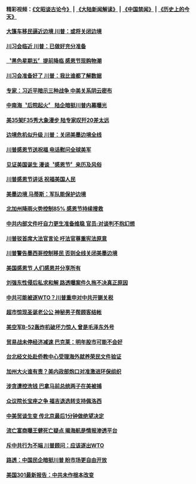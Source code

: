#### 精彩视频：[《文昭谈古论今》](https://github.com/gfw-breaker/wenzhao/blob/master/README.md?t=11240034) | [《大陆新闻解读》](https://github.com/gfw-breaker/ntdtv-comedy/blob/master/README.md?t=11240034) | [《中国禁闻》](https://github.com/gfw-breaker/ntdtv-news/blob/master/README.md?t=11240034) | [《历史上的今天》](https://github.com/gfw-breaker/today-in-history/blob/master/README.md?t=11240034) 

#### [大篷车移民逼近边境 川普：或将关闭边境](../pages/news203/a1400550.md?t=11240034) 

#### [川习会临近  川普：已做好充分准备](../pages/news203/a1400549.md?t=11240034) 

#### [〝黑色星期五〞提前降临   感恩节现购物潮](../pages/news203/a1400544.md?t=11240034) 

#### [川习会准备好了 川普：我比谁都了解数据](../pages/news203/a1400525.md?t=11240034) 

#### [专家：习近平暗示三种战争 中美关系阴云密布](../pages/news203/a1400473.md?t=11240034) 

#### [中南海〝后院起火〞  陆企暗挺川普内幕曝光](../pages/news203/a1400513.md?t=11240034) 

#### [美35架F35秀大象漫步 陆专家叹歼20差太远](../pages/news203/a1400452.md?t=11240034) 

#### [边境危机似升级 川普：关闭美墨边境全线](../pages/news203/a1400439.md?t=11240034) 

#### [川普感恩节送祝福 电话慰问全球美军](../pages/news203/a1400436.md?t=11240034) 

#### [见证美国诞生 漫谈〝感恩节〞来历及风俗](../pages/news203/a1400430.md?t=11240034) 

#### [川普感恩节讲话 祝福美国人民](../pages/news203/a1400410.md?t=11240034) 

#### [美墨边境 马蒂斯：军队能保护边境](../pages/news203/a1400409.md?t=11240034) 

#### [北加州降雨火势控制85% 感恩节持续搜救](../pages/news203/a1400408.md?t=11240034) 

#### [中共内部文件吁自力更生准备维稳 官员:对谈判不抱幻想](../pages/news203/a1400407.md?t=11240034) 

#### [川普驳首席大法官言论 吁法官尊重宪法原意](../pages/news203/a1400402.md?t=11240034) 

#### [川普警告墨西哥控制移民 否则全线关闭美墨边境](../pages/news203/a1400403.md?t=11240034) 

#### [美国感恩节 人们感恩并分享所有](../pages/news203/a1400401.md?t=11240034) 

#### [刘强东性侵后私求和解 路透曝案件久拖不决真正原因](../pages/news203/a1400398.md?t=11240034) 

#### [中共可能被逐WTO？川普重申对中共开铡关税](../pages/news203/a1400375.md?t=11240034) 

#### [超市惊现圣诞老公公 神秘男子帮顾客结帐](../pages/news203/a1400344.md?t=11240034) 

#### [美空军B-52轰炸机破坏力惊人 曾是毛泽东外号](../pages/news203/a1400336.md?t=11240034) 

#### [贸易战未停经济减速 巴克莱：明年股市可能不会好](../pages/news203/a1400311.md?t=11240034) 

#### [台北经文处赴侨教中心受理海外就养荣民文件验证](../pages/news203/a1400339.md?t=11240034) 

#### [加州大火谁有责？美内政部炮口对准激进环保组织](../pages/news203/a1400303.md?t=11240034) 

#### [涉贪遭控洗钱 巴拿马前总统两子在美被捕](../pages/news203/a1400334.md?t=11240034) 

#### [众议院长宝座之争 福吉退选转支持佩洛西](../pages/news203/a1400310.md?t=11240034) 

#### [中美贸谈生变 传北京最后1分钟做绝望决定](../pages/news203/a1400036.md?t=11240034) 

#### [流亡富商曝王健死亡疑点 揭海航是情报渗透平台](../pages/news203/a1400284.md?t=11240034) 

#### [斥中共行为不端 川普顾问：应该逐出WTO](../pages/news203/a1400263.md?t=11240034) 

#### [路透：中国民企暗挺川普 盼市场更自由开放](../pages/news203/a1400260.md?t=11240034) 

#### [美国301最新报告：中共未作根本改变](../pages/news203/a1400254.md?t=11240034) 

